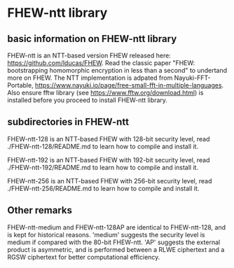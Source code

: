 # FHEW-ntt library

## basic information on FHEW-ntt library
FHEW-ntt is an NTT-based version FHEW released here: https://github.com/lducas/FHEW. 
Read the classic paper "FHEW: bootstrapping homomorphic encryption in less than a second"  to undertand more on FHEW.
The NTT implementation is adpated from Nayuki-FFT-Portable, https://www.nayuki.io/page/free-small-fft-in-multiple-languages.
Also ensure fftw library (see https://www.fftw.org/download.html) is installed before you proceed to install FHEW-ntt library.


## subdirectories in FHEW-ntt
FHEW-ntt-128 is an NTT-based FHEW with 128-bit security level, read ./FHEW-ntt-128/README.md to learn how to compile and install it.

FHEW-ntt-192 is an NTT-based FHEW with 192-bit security level, read ./FHEW-ntt-192/README.md to learn how to compile and install it. 

FHEW-ntt-256 is an NTT-based FHEW with 256-bit security level, read ./FHEW-ntt-256/README.md to learn how to compile and install it.


## Other remarks
FHEW-ntt-medium and  FHEW-ntt-128AP are identical to FHEW-ntt-128, and is kept for historical reasons.  'medium' suggests the security level is medium if compared with the 80-bit FHEW-ntt. 'AP' suggests the external product is asymmetric, and is performed between a RLWE ciphertext and a RGSW ciphertext for better computational efficiency.
